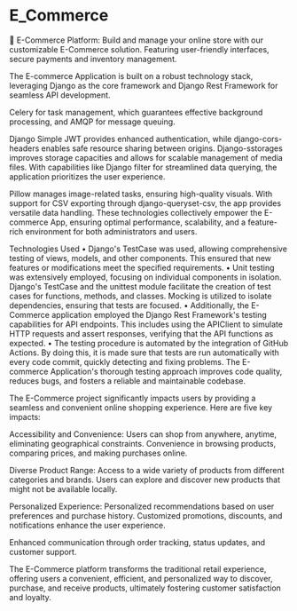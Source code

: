 # E_Commerce
🛒 E-Commerce Platform: Build and manage your online store with our customizable E-Commerce solution. Featuring user-friendly interfaces, secure payments and inventory
management.

The E-commerce Application is built on a robust technology stack, leveraging Django as the core framework and Django Rest Framework for seamless API development.

Celery for task management, which guarantees effective background processing, and AMQP for message queuing. 

Django Simple JWT provides enhanced authentication, while django-cors-headers enables safe resource sharing between origins. Django-sstorages improves storage capacities and 
allows for scalable management of media files. With capabilities like Django filter for streamlined data querying, the application prioritizes the user experience.

Pillow manages image-related tasks, ensuring high-quality visuals. With support for CSV exporting through django-queryset-csv, the app provides versatile data handling. 
These technologies collectively empower the E-commerce App, ensuring optimal performance, scalability, and a feature-rich environment for both administrators and users.
							
Technologies Used
•	Django's TestCase was used, allowing comprehensive testing of views, models, and other components. This ensured that new features or modifications meet the specified 
  requirements.
•	Unit testing was extensively employed, focusing on individual components in isolation. Django's TestCase and the unittest module facilitate the creation of test cases 
  for functions, methods, and classes. Mocking is utilized to isolate dependencies, ensuring that tests are focused.
•	Additionally, the E-Commerce application employed the Django Rest Framework's testing capabilities for API endpoints. This includes using the APIClient to simulate 
  HTTP requests and assert responses, verifying that the API functions as expected.
•	The testing procedure is automated by the integration of GitHub Actions. By doing this, it is made sure that tests are run automatically with every code commit, 
  quickly detecting and fixing problems. The E-commerce Application's thorough testing approach improves code quality, reduces bugs, and fosters a reliable and 
  maintainable codebase.

The E-Commerce project significantly impacts users by providing a seamless and convenient online shopping experience. Here are five key impacts:

Accessibility and Convenience:
Users can shop from anywhere, anytime, eliminating geographical constraints.
Convenience in browsing products, comparing prices, and making purchases online.

Diverse Product Range:
Access to a wide variety of products from different categories and brands.
Users can explore and discover new products that might not be available locally.

Personalized Experience:
Personalized recommendations based on user preferences and purchase history.
Customized promotions, discounts, and notifications enhance the user experience.

Enhanced communication through order tracking, status updates, and customer support.

The E-Commerce platform transforms the traditional retail experience, offering users a convenient, efficient, and personalized way to discover, purchase, and receive products,
ultimately fostering customer satisfaction and loyalty.
